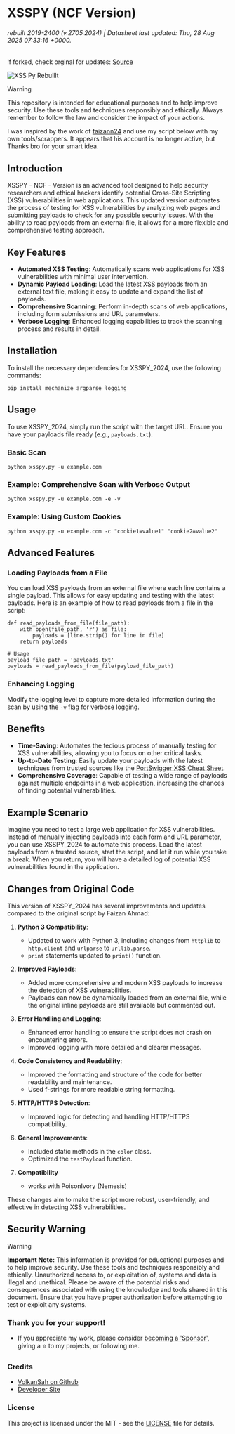# XSSPY (NCF Version)
###### rebuilt 2019-2400 (v.2705.2024) | Datasheet last updated: Thu, 28 Aug 2025 07:33:16 +0000.
if forked, check orginal for updates: [Source](https://github.com/VolkanSah/XSSPY-NCF/)

![XSS Py Rebuillt](xsspy-jpg.jpg)

> [!WARNING]
> This repository is intended for educational purposes and to help improve security. Use these tools and techniques responsibly and ethically. Always remember to follow the law and consider the impact of your actions.


I was inspired by the work of [faizann24](https://github.com/faizann24/XssPy) and use my script below with my own tools/scrappers. It appears that his account is no longer active, but Thanks bro for your smart idea.


## Introduction
XSSPY - NCF - Version is an advanced tool designed to help security researchers and ethical hackers identify potential Cross-Site Scripting (XSS) vulnerabilities in web applications. This updated version automates the process of testing for XSS vulnerabilities by analyzing web pages and submitting payloads to check for any possible security issues. With the ability to read payloads from an external file, it allows for a more flexible and comprehensive testing approach.

## Key Features
- **Automated XSS Testing**: Automatically scans web applications for XSS vulnerabilities with minimal user intervention.
- **Dynamic Payload Loading**: Load the latest XSS payloads from an external text file, making it easy to update and expand the list of payloads.
- **Comprehensive Scanning**: Perform in-depth scans of web applications, including form submissions and URL parameters.
- **Verbose Logging**: Enhanced logging capabilities to track the scanning process and results in detail.

## Installation
To install the necessary dependencies for XSSPY_2024, use the following commands:

```
pip install mechanize argparse logging
```

## Usage
To use XSSPY_2024, simply run the script with the target URL. Ensure you have your payloads file ready (e.g., `payloads.txt`).

### Basic Scan
```
python xsspy.py -u example.com
```

### Example: Comprehensive Scan with Verbose Output
```
python xsspy.py -u example.com -e -v
```

### Example: Using Custom Cookies
```
python xsspy.py -u example.com -c "cookie1=value1" "cookie2=value2"
```

## Advanced Features

### Loading Payloads from a File
You can load XSS payloads from an external file where each line contains a single payload. This allows for easy updating and testing with the latest payloads. Here is an example of how to read payloads from a file in the script:

```
def read_payloads_from_file(file_path):
    with open(file_path, 'r') as file:
        payloads = [line.strip() for line in file]
    return payloads

# Usage
payload_file_path = 'payloads.txt'
payloads = read_payloads_from_file(payload_file_path)
```

### Enhancing Logging
Modify the logging level to capture more detailed information during the scan by using the `-v` flag for verbose logging.

## Benefits
- **Time-Saving**: Automates the tedious process of manually testing for XSS vulnerabilities, allowing you to focus on other critical tasks.
- **Up-to-Date Testing**: Easily update your payloads with the latest techniques from trusted sources like the [PortSwigger XSS Cheat Sheet](https://portswigger.net/web-security/cross-site-scripting/cheat-sheet).
- **Comprehensive Coverage**: Capable of testing a wide range of payloads against multiple endpoints in a web application, increasing the chances of finding potential vulnerabilities.

## Example Scenario
Imagine you need to test a large web application for XSS vulnerabilities. Instead of manually injecting payloads into each form and URL parameter, you can use XSSPY_2024 to automate this process. Load the latest payloads from a trusted source, start the script, and let it run while you take a break. When you return, you will have a detailed log of potential XSS vulnerabilities found in the application.

## Changes from Original Code
This version of XSSPY_2024 has several improvements and updates compared to the original script by Faizan Ahmad:

1. **Python 3 Compatibility**:
   - Updated to work with Python 3, including changes from `httplib` to `http.client` and `urlparse` to `urllib.parse`.
   - `print` statements updated to `print()` function.

2. **Improved Payloads**:
   - Added more comprehensive and modern XSS payloads to increase the detection of XSS vulnerabilities.
   - Payloads can now be dynamically loaded from an external file, while the original inline payloads are still available but commented out.

3. **Error Handling and Logging**:
   - Enhanced error handling to ensure the script does not crash on encountering errors.
   - Improved logging with more detailed and clearer messages.

4. **Code Consistency and Readability**:
   - Improved the formatting and structure of the code for better readability and maintenance.
   - Used f-strings for more readable string formatting.

5. **HTTP/HTTPS Detection**:
   - Improved logic for detecting and handling HTTP/HTTPS compatibility.

6. **General Improvements**:
   - Included static methods in the `color` class.
   - Optimized the `testPayload` function.
7. **Compatibility**
   - works with PoisonIvory (Nemesis)

These changes aim to make the script more robust, user-friendly, and effective in detecting XSS vulnerabilities.

## Security Warning
> [!WARNING]
> **Important Note:** This information is provided for educational purposes and to help improve security. Use these tools and techniques responsibly and ethically. Unauthorized access to, or exploitation of, systems and data is illegal and unethical. Please be aware of the potential risks and consequences associated with using the knowledge and tools shared in this document. Ensure that you have proper authorization before attempting to test or exploit any systems.

### Thank you for your support!
- If you appreciate my work, please consider [becoming a 'Sponsor'](https://github.com/sponsors/volkansah), giving a :star: to my projects, or following me.

### Credits
- [VolkanSah on Github](https://github.com/volkansah)
- [Developer Site](https://volkansah.github.io)

### License
This project is licensed under the MIT - see the [LICENSE](LICENSE) file for details.

